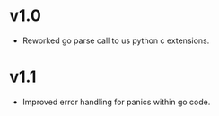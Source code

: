 
# v1.0
 - Reworked go parse call to us python c extensions.

# v1.1
 - Improved error handling for panics within go code.